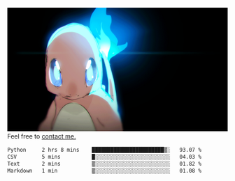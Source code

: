 [gif]: https://raw.githubusercontent.com/uysalserkan/uysalserkan/master/charmander-2.gif

![gif]
Feel free to [contact me.](mailto:uysalserkan08@gmail.com)
<!--
<div align="center">
<p>Profile Visitor Counter</p>
<img src="https://profile-counter.glitch.me/uysalserkan/count.svg" alt="hit counter" align="center">
</div>
-->
<!--START_SECTION:waka-->

```text
Python     2 hrs 8 mins    ███████████████████████▒░   93.07 %
CSV        5 mins          █░░░░░░░░░░░░░░░░░░░░░░░░   04.03 %
Text       2 mins          ▒░░░░░░░░░░░░░░░░░░░░░░░░   01.82 %
Markdown   1 min           ▒░░░░░░░░░░░░░░░░░░░░░░░░   01.08 %
```

<!--END_SECTION:waka-->

